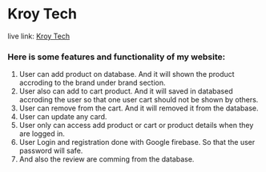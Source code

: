# Kroy Tech
live link: [Kroy Tech](https://brand-shop-2c010.web.app/)

### Here is some features and functionality of my website:

1. User can add product on database. And it will shown the product accroding to the brand under brand section.
2. User also can add to cart product. And it will saved in databased accroding the user so that one user cart should not be shown by others.
3. User can remove from the cart. And it will removed it from the database.
4. User can update any card.
5. User only can access add product or cart or product details when they are logged in.
6. User Login and registration done with Google firebase. So that the user password  will safe.
7. And also the review are comming from the database.